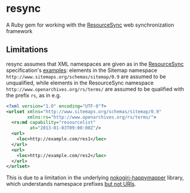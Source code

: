 # resync

A Ruby gem for working with the [ResourceSync](http://www.openarchives.org/rs/1.0/resourcesync) web synchronization framework

## Limitations

resync assumes that XML namespaces are given as in the [ResourceSync](http://www.openarchives.org/rs/1.0/resourcesync) specification's [examples](spec/data/examples): elements in the Sitemap namespace `http://www.sitemaps.org/schemas/sitemap/0.9` are assumed to be unqualified, while elements in the ResourceSync namespace `http://www.openarchives.org/rs/terms/` are assumed to be qualified with the prefix `rs`, as in e.g.

```xml
<?xml version="1.0" encoding="UTF-8"?>
<urlset xmlns="http://www.sitemaps.org/schemas/sitemap/0.9"
        xmlns:rs="http://www.openarchives.org/rs/terms/">
  <rs:md capability="resourcelist"
         at="2013-01-03T09:00:00Z"/>
  <url>
    <loc>http://example.com/res1</loc>
  </url>
  <url>
    <loc>http://example.com/res2</loc>
  </url>
</urlset>
```

This is due to a limitation in the underlying [nokogiri-happymapper](https://github.com/dam5s/happymapper) library, which understands namespace prefixes [but not URIs](https://github.com/dam5s/happymapper/issues/59).
